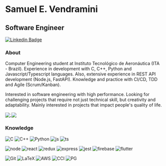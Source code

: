 # Samuel E. Vendramini
## Software Engineer 

[![Linkedin Badge](https://img.shields.io/badge/-LinkedIn-blue?style=flat-square&logo=Linkedin&logoColor=white&link=https://www.linkedin.com/in/samuel-vendramini)](https://www.linkedin.com/in/samuel-vendramini)

### About

Computer Engineering student at Instituto Tecnológico de Aeronáutica (ITA - Brazil). Experience in development with C, C++, Python and Javascript/Typescript languages. Also, extensive experience in REST API development (Node.js, FastAPI). Knowledge and practice with CI/CD, TDD and Agile (Scrum/Kanban).

Interested in software engineering with high performance. Looking for challenging projects that require not just technical skill, but creativity and adaptability. Mainly interested in projects that impact people's quality of life. 

<a href="https://github.com/anuraghazra/github-readme-stats">
   <img align="center" src="https://github-readme-stats.vercel.app/api?username=samuelv8&hide=stars,issues&count_private=true&show_icons=true&show=reviews&rank_icon=github&theme=dark" />
</a><a href="https://github.com/anuraghazra/convoychat">
  <img align="center" src="https://github-readme-stats.vercel.app/api/top-langs/?username=samuelv8&hide=dart,vue,jupyter%20notebook,html,objective-c&layout=compact&langs_count=6&theme=dark" />
</a>

### Knowledge

![C](https://img.shields.io/badge/c-%2300599C.svg?style=for-the-badge&logo=c&logoColor=white)
![C++](https://img.shields.io/badge/c++-%2300599C.svg?style=for-the-badge&logo=c%2B%2B&logoColor=white)
![Python](https://img.shields.io/badge/python-3670A0?style=for-the-badge&logo=python&logoColor=ffdd54)
![js](https://img.shields.io/badge/JavaScript-323330?style=for-the-badge&logo=javascript&logoColor=F7DF1E)
![ts](https://img.shields.io/badge/TypeScript-007ACC?style=for-the-badge&logo=typescript&logoColor=white)

![node](https://img.shields.io/badge/Node.js-339933?style=for-the-badge&logo=nodedotjs&logoColor=white)
![react](https://img.shields.io/badge/React-20232A?style=for-the-badge&logo=react&logoColor=61DAFB)
![redux](https://img.shields.io/badge/Redux-593D88?style=for-the-badge&logo=redux&logoColor=white)
![express](https://img.shields.io/badge/Express.js-000000?style=for-the-badge&logo=express&logoColor=white)
![jest](https://img.shields.io/badge/Jest-C21325?style=for-the-badge&logo=jest&logoColor=white)
![firebase](https://img.shields.io/badge/firebase-ffca28?style=for-the-badge&logo=firebase&logoColor=black)
![flutter](https://img.shields.io/badge/Flutter-02569B?style=for-the-badge&logo=flutter&logoColor=white)

![Git](https://img.shields.io/badge/git-%23F05033.svg?style=for-the-badge&logo=git&logoColor=white)
![LaTeX](https://img.shields.io/badge/latex-%23008080.svg?style=for-the-badge&logo=latex&logoColor=white)
![AWS](https://img.shields.io/badge/Amazon_AWS-FF9900?style=for-the-badge&logo=amazonaws&logoColor=white)
![CCI](https://img.shields.io/badge/circleci-343434?style=for-the-badge&logo=circleci&logoColor=white)
![PG](https://img.shields.io/badge/PostgreSQL-316192?style=for-the-badge&logo=postgresql&logoColor=white)

<!-- 
### Insights

<div class='stats'>
  <a href="https://github.com/anuraghazra/github-readme-stats">
    <img align="center" src="https://github-readme-stats.vercel.app/api/top-langs/?username=samuelv8&langs_count=6&theme=nord" />
  </a>
</div>
 -->

<!--
**samuelv8/samuelv8** is a ✨ _special_ ✨ repository because its `README.md` (this file) appears on your GitHub profile.

Here are some ideas to get you started:

- 🔭 I’m currently working on ...
- 🌱 I’m currently learning ...
- 👯 I’m looking to collaborate on ...
- 🤔 I’m looking for help with ...
- 💬 Ask me about ...
- 📫 How to reach me: ...
- 😄 Pronouns: ...
- ⚡ Fun fact: ...



-->
